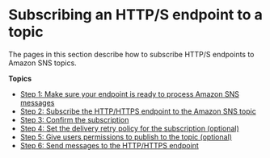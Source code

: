 # Subscribing an HTTP/S endpoint to a topic<a name="sns-subscribe-https-s-endpoints-to-topic"></a>

The pages in this section describe how to subscribe HTTP/S endpoints to Amazon SNS topics\.

**Topics**
+ [Step 1: Make sure your endpoint is ready to process Amazon SNS messages](SendMessageToHttp.prepare.md)
+ [Step 2: Subscribe the HTTP/HTTPS endpoint to the Amazon SNS topic](SendMessageToHttp.subscribe.md)
+ [Step 3: Confirm the subscription](SendMessageToHttp.confirm.md)
+ [Step 4: Set the delivery retry policy for the subscription \(optional\)](SendMessageToHttp.retry.md)
+ [Step 5: Give users permissions to publish to the topic \(optional\)](SendMessageToHttp.iam.permissions.md)
+ [Step 6: Send messages to the HTTP/HTTPS endpoint](SendMessageToHttp.publish.md)